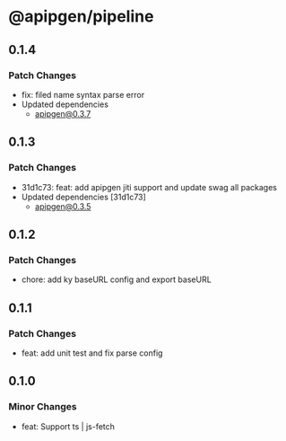 # @apipgen/pipeline

## 0.1.4

### Patch Changes

- fix: filed name syntax parse error
- Updated dependencies
  - apipgen@0.3.7

## 0.1.3

### Patch Changes

- 31d1c73: feat: add apipgen jiti support and update swag all packages
- Updated dependencies [31d1c73]
  - apipgen@0.3.5

## 0.1.2

### Patch Changes

- chore: add ky baseURL config and export baseURL

## 0.1.1

### Patch Changes

- feat: add unit test and fix parse config

## 0.1.0

### Minor Changes

- feat: Support ts | js-fetch
